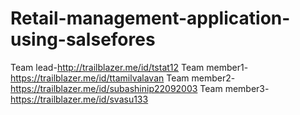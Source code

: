 # Retail-management-application-using-salsefores
Team lead-http://trailblazer.me/id/tstat12
Team member1-https://trailblazer.me/id/ttamilvalavan
Team member2-https://trailblazer.me/id/subashinip22092003
Team member3-https://trailblazer.me/id/svasu133
